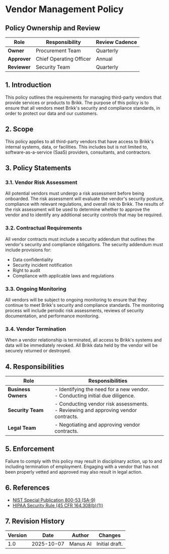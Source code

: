 
# Vendor Management Policy

## Policy Ownership and Review

| Role | Responsibility | Review Cadence |
| --- | --- | --- |
| **Owner** | Procurement Team | Quarterly |
| **Approver** | Chief Operating Officer | Annual |
| **Reviewer** | Security Team | Quarterly |

## 1. Introduction

This policy outlines the requirements for managing third-party vendors that provide services or products to Brikk. The purpose of this policy is to ensure that all vendors meet Brikk's security and compliance standards, in order to protect our data and our customers.

## 2. Scope

This policy applies to all third-party vendors that have access to Brikk's internal systems, data, or facilities. This includes but is not limited to, software-as-a-service (SaaS) providers, consultants, and contractors.

## 3. Policy Statements

### 3.1. Vendor Risk Assessment

All potential vendors must undergo a risk assessment before being onboarded. The risk assessment will evaluate the vendor's security posture, compliance with relevant regulations, and overall risk to Brikk. The results of the risk assessment will be used to determine whether to approve the vendor and to identify any additional security controls that may be required.

### 3.2. Contractual Requirements

All vendor contracts must include a security addendum that outlines the vendor's security and compliance obligations. The security addendum must include provisions for:

-   Data confidentiality
-   Security incident notification
-   Right to audit
-   Compliance with applicable laws and regulations

### 3.3. Ongoing Monitoring

All vendors will be subject to ongoing monitoring to ensure that they continue to meet Brikk's security and compliance standards. The monitoring process will include periodic risk assessments, reviews of security documentation, and performance monitoring.

### 3.4. Vendor Termination

When a vendor relationship is terminated, all access to Brikk's systems and data will be immediately revoked. All Brikk data held by the vendor will be securely returned or destroyed.

## 4. Responsibilities

| Role | Responsibilities |
| --- | --- |
| **Business Owners** | - Identifying the need for a new vendor.<br>- Conducting initial due diligence. |
| **Security Team** | - Conducting vendor risk assessments.<br>- Reviewing and approving vendor contracts. |
| **Legal Team** | - Negotiating and approving vendor contracts. |

## 5. Enforcement

Failure to comply with this policy may result in disciplinary action, up to and including termination of employment. Engaging with a vendor that has not been properly vetted and approved may also result in legal action.

## 6. References

-   [NIST Special Publication 800-53 (SA-9)](https://csrc.nist.gov/publications/detail/sp/800-53/rev-5/final)
-   [HIPAA Security Rule (45 CFR 164.308(b)(1))](https://www.hhs.gov/hipaa/for-professionals/security/index.html)

## 7. Revision History

| Version | Date | Author | Changes |
| --- | --- | --- | --- |
| 1.0 | 2025-10-07 | Manus AI | Initial draft. |

